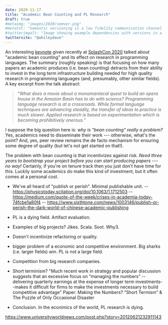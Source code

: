 ```yaml
---
date: 2020-11-17
title: "Academic Bean Counting and PL Research"
draft: true
#metaimg: "images/2020/semver.png"
#metatxt: "Semantic versioning is a low fidelity communication channel.  However, tooling could be used to improve this situation, such as through static analysis"
#twitterimgalt: "Image showing example dependencies with versions in a build file."
twittersite: "@whileydave"
---
```


An interesting [keynote](https://youtu.be/LaaUKWXHpNs) given recently
at [SplashCon
2020](https://2020.splashcon.org/details/splash-2020-splash-keynotes/14/Fitzcarraldo-or-How-to-Hack-Academia-to-Build-Stuff)
talked about "academic bean counting" and its effect on research in
programming languages.  The summary (roughly speaking) is that
focusing on how many papers an academic produces (i.e. bean counting)
detracts from their ability to invest in the long term infrastructure
building needed for high quality research in programming languages
(and, presumably, other similar fields).  A key excerpt from the talk
abstract:

> "*What does a movie about a monomaniacal quest to build an opera
> house in the Amazon Basin has to do with science? Programming
> language research is at a crossroads. While formal language
> techniques are advancing steadily, the transfer of ideas to practice
> is much slower. Applied research is based on experimentation which
> is becoming prohibitively onerous.*"

I suppose the big question here is: *why is "bean counting" really a
problem?* Yes, academics need to disseminate their work --- otherwise,
what's the point?  And, yes, peer review remains the de facto
mechanism for ensuring some degree of quality (but let's not get
started on that!).

The problem with bean counting is that incentivizes against risk.
*Need three years to bootstrap your project before you can start
producing papers --- no way!* Certainly, if you're on tenure track
then you just don't have time for this.  Luckily some academics do
make this kind of investment, but it often comes at a personal cost.

* We've all heard of "publish or perish".  Minimal publishable unit.
-- https://physicstoday.scitation.org/doi/10.1063/1.1712503
-- https://medium.com/quote-of-the-week/crises-in-academia-today-74fcbe1a80f4
-- https://www.sixthtone.com/news/1003146/publish-or-perish-the-dark-world-of-chinese-academic-publishing

* PL is a dying field.  Artifact evaluation.

* Examples of big projects?  Jikes. Scala. Soot. Why3.

* Doesn't incentivize refactoring or quality.

* bigger problem of a economic and competitive environment.  Big
  sharks (i.e. larger fields) win.  PL is not a large field.

* Competition from big research companies.

* Short terminism?  "Much recent work in strategy and popular
discussion suggests that an excessive focus on “managing the numbers”
--delivering quarterly earnings at the expense of longer term
investments--makes it difficult for firms to make the investments
necessary to build competitive advantage" Paper: Making the Numbers?
“Short Termism” & The Puzzle of Only Occasional Disaster

* Conclusion.  In the econimics of the world, PL research is dying.

https://www.universityworldnews.com/post.php?story=20120621232911143
